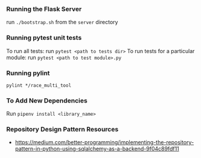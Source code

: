 ### Running the Flask Server
run `./bootstrap.sh` from the `server` directory

### Running pytest unit tests
To run all tests: run `pytest <path to tests dir>`
To run tests for a particular module: run `pytest <path to test module>.py`

### Running pylint
`pylint */race_multi_tool`


### To Add New Dependencies
Run `pipenv install <library_name>`

### Repository Design Pattern Resources
- https://medium.com/better-programming/implementing-the-repository-pattern-in-python-using-sqlalchemy-as-a-backend-9f04c89fdf11
